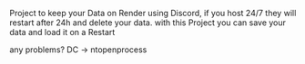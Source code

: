 Project to keep your Data on Render using Discord, if you host 24/7 they will restart after 24h and delete your data.
with this Project you can save your data and load it on a Restart

any problems? DC -> ntopenprocess
